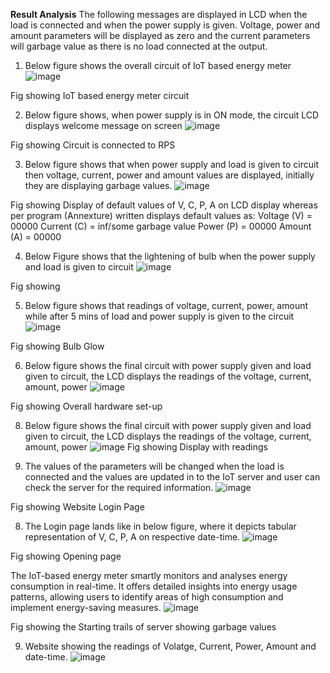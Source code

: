 **Result Analysis**
The following messages are displayed in LCD when the load is connected and when the power supply is given. Voltage, power and amount parameters will be displayed as zero and the current parameters will garbage value as there is no load connected at the output. 
1) Below figure shows the overall circuit of IoT based energy meter
 ![image](https://github.com/Sriinidhi/IoT-Based-Smart-Energy-Meter/assets/102644860/2ef3d022-1327-4bd5-a6a5-f999dc4a33f6)

Fig showing IoT based energy meter circuit

2) Below figure shows, when power supply is in ON mode, the circuit LCD displays welcome message on screen
 ![image](https://github.com/Sriinidhi/IoT-Based-Smart-Energy-Meter/assets/102644860/a8ab50f4-2694-4bf1-895b-f81802147111)

Fig showing Circuit is connected to RPS

3) Below figure shows that when power supply and load is given to circuit then voltage, current, power and amount values are displayed, initially they are displaying garbage values.
 ![image](https://github.com/Sriinidhi/IoT-Based-Smart-Energy-Meter/assets/102644860/7623f8dd-d501-476f-bba1-c1894a10fc4d)

Fig showing Display of default values of V, C, P, A on LCD display
whereas per program (Annexture) written displays default values as:
Voltage (V) = 00000
Current (C) = inf/some garbage value
Power (P) = 00000
Amount (A) = 00000 

4) Below Figure shows that the lightening of bulb when the power supply and load is given to circuit
![image](https://github.com/Sriinidhi/IoT-Based-Smart-Energy-Meter/assets/102644860/156ca693-f92f-4035-ad10-d7e04968db36)

Fig showing

5) Below figure shows that readings of voltage, current, power, amount while after 5 mins of load and power supply is given to the circuit
![image](https://github.com/Sriinidhi/IoT-Based-Smart-Energy-Meter/assets/102644860/a29331d6-2b22-4222-a0b2-e0ce84f19be8)

Fig showing Bulb Glow

6) Below figure shows the final circuit with power supply given and load given to circuit, the LCD displays the readings of the voltage, current, amount, power	
![image](https://github.com/Sriinidhi/IoT-Based-Smart-Energy-Meter/assets/102644860/fb86e4b5-9e02-4ee8-81c5-8763837494cf)

Fig showing Overall hardware set-up

8) Below figure shows the final circuit with power supply given and load given to circuit, the LCD displays the readings of the voltage, current, amount, power	
![image](https://github.com/Sriinidhi/IoT-Based-Smart-Energy-Meter/assets/102644860/5c9c911b-1a1d-4d8d-8423-409c9330df14)
Fig showing Display with readings

9) The values of the parameters will be changed when the load is connected and the values are updated in to the IoT server and user can check the server for the required information.
![image](https://github.com/Sriinidhi/IoT-Based-Smart-Energy-Meter/assets/102644860/5afe9b6a-b088-4eda-b6a6-629672121936)

Fig showing Website Login Page

8) The Login page lands like in below figure, where it depicts tabular representation of V, C, P, A on respective date-time.
![image](https://github.com/Sriinidhi/IoT-Based-Smart-Energy-Meter/assets/102644860/f4174a2f-3d0f-4193-86b9-0365cdcdffb6)

Fig showing Opening page

The IoT-based energy meter smartly monitors and analyses energy consumption in real-time. It offers detailed insights into energy usage patterns, allowing users to identify areas of high consumption and implement energy-saving measures.
 ![image](https://github.com/Sriinidhi/IoT-Based-Smart-Energy-Meter/assets/102644860/368e22bb-e26b-40d1-bf35-d2555c0efb73)

Fig showing the Starting trails of server showing garbage values

9) Website showing the readings of Volatge, Current, Power, Amount and date-time.
![image](https://github.com/Sriinidhi/IoT-Based-Smart-Energy-Meter/assets/102644860/069604f1-65d8-4606-bd64-c19bf46d6713)

